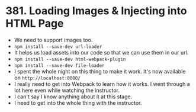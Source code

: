 # 381. Loading Images & Injecting into HTML Page
- We need to support images too.
- `npm install --save-dev url-loader`
- It helps us load assets into our code so that we can use them in our url. 
- `npm install --save-dev html-webpack-plugin`
- `npm install --save-dev file-loader`
- I spent the whole night on this thing to make it work. It's now available on `http://localhost:8080/`
- I really need to get into Webpack to learn how it works. I went through a lot here even while watching the instructor.
- I can't say I know anything about it at this stage.
- I need to get into the whole thing with the instructor.